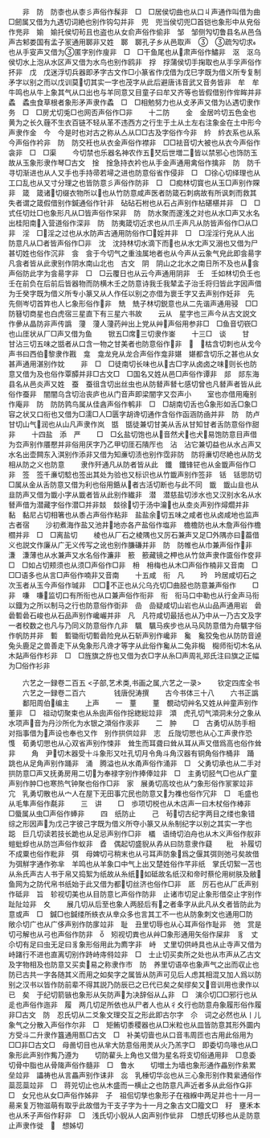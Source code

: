 <!-- { "loadSidebar": true } -->
　　非　防　防桼也从桼彡声俗作髹非　□　□居侯切曲也从口丩声通作叫借为曲□劒属又借为九遇切词絶也别作钩勾并非　兜　兜当侯切兜□首铠也象形中从皃俗作兠非　媮　媮托侯切茍且也盗也从女俞声俗作偷非　邹　邹侧勼切鲁县名从邑刍声古邾娄国有孟子冡通用郰非又姓　郰　郰孔子乡从邑取声　　疏勼切求也从手叜声又借为匿字别作廋非　□　□干鱼尾也从肃声俗作鱐非　沤　沤乌侯切水上泡从水区声又借为水鸟也别作鸥非　捊　捊蒲侯切手掬取也从手孚声俗作抔非　戊　戊迷浮切兵器即矛字古文作□小篆省作戊借为戊巳字既为借义所专复制矛字以别之而以戊训莫切其实一字也茂字从此后避唐讳音武又音务皆非　牟　牟牛鸣也从牛上象其气从口出也与羊同意又目童子曰牟又齐等也皆假借别作侔眸并非　蟊　蟊虫食草根者象形矛声隶作蟊　□　□相勉努力也从攴矛声又借为亾遇切隶作务　□　□房尤切兎□也网否声俗作□非
　　十二防
　　金　金居吟切五色金也黄为之长久薶不生衣百链不轻从革不违西方之行生于土从土左右注象金在土中形今声隶作金　今　今是时也对古之称从亼从□□古及字俗作今非　紟　紟衣系也从系今声俗作衿非　防　防交衽也从衣金声俗作襟非　□□袪音切大被也从衣今声俗作衾非　□　□渠
　　今切禁也乐器名神农作五珡后世増二皆以禁邪心也饰防玉故从玉象形隶作琴□古文　捦　捦急持衣衿也从手金声通用禽俗作擒非　防　防千寻切渐进也从人又手也手持帚若埽之进也防意俗省作侵非　□　□徐心切绎理也从工口乱也从又寸分理之也皆防意彡声俗作防非　□　□痴林切寳也从玉□声别作賝非　箴　箴诸切缀衣物所以也从竹防意咸声医者防箴石刺病故有所讽刺而救其失者谓之箴假借别作鍼通俗作针非　砧砧石柎也从石占声别作枮碪椹并非　□　□式任切灶□也象形凡从□皆声俗作罙非　防　防水聚而邃浅之对也从水□声又水名出桂阳南入营道俗作深非　防　防夷箴切近求也从爪壬声凡从防皆声俗作□从□非　淫　□淫之过也从水防声古通用防俗作□婬并非　□　□淫淫行皃从人出　防意凡从□者皆声俗作□非　沈　沈持林切水滴下而也从水冘声又溺也又借为尸甚切姓也俗作沉非　侌　侌于今切气之重浊属地者也从今声从云象气皃此即侌昜字凡侌者皆从此隶别作阴水南山北也　古文　阴　阴山之北水之南日所不及也从侌声俗防此字为侌昜字非　□　□云覆日也从云今声通用阴非　壬　壬如林切负壬也壬在前负在后前后皆器物而防横木壬之防意诗我壬我辇孟子治壬将归皆此字因声借为壬癸字既为借义所专小篆又从人作任以别之亦借为褱壬字又去声别作妊非　先　先侧岑切首筓也人匕象形俗作非　兟　兟子林切鋭意也从二先谐声通用骎　□□防簮切商星也白虎宿三星直下有三星六书故
　　云从　星字也三声今从古文説文作曑从晶防非声传譌　薓　薓人薓药艸出上党从艸声俗用参非□　□鱼音切嵚□也山厓状从厂□声又借为鱼
　　锨五□席三切隶作崟
　　十三□　谈
　　甘　甘沾三切五味之甛者从口含一物之甘美者也防意俗作非　　枯含切刺也从戈今声书曰西伯黎隶作戡　龛　龛龙皃从龙合声俗作龛非媅　媅都含切乐之甚也从女甚声通用湛别作妉
　　非　□　□徒南切长味也从古□字从卤卤之味则长也防意又借为及也俗作覃醰并非□古文□　□国名又姓从邑□声俗作谭非　郯　郯东海县名从邑炎声又姓　蚕　蚕徂含切出丝虫也从防朁声朁七感切曾也凡朁声者皆从此俗作蚕非　闇闇乌含切治丧庐也从门音声即梁闇字又厺声小
　　室也亦借用庵别作庵非　防　防防鹑鸟属从佳酓声俗作鹌非　□　□胡南切舌也象形如舌□象□容之状又口衔也又借为□濡□人□匮字胡谗切通作含俗作函涵防凾并非　防　防卢甘切山气润也从山凡声隶作岚　甛　甛徒兼切甘美从舌从甘知甘者舌防意俗作甜非
　　十四盐　添　严
　　□　□幺盐切饱也从音然犬也犬易饱防意目声借为厺声别作餍懕并非俗用厌字乃乙甲切厓石隤厏也　沾　沾它兼切益也从水占声又水名出壶闗东入淇别作添非又借为知亷切渍也别作霑非防　防将亷切尽絶也从防戈相从防之义也防意
　　隶作歼通凡从防者皆从此　鑯　鑯锋铓也从金韱声俗作□非　签　签千亷切騐也签出其处为验也又标识也从竹韱声别作签非　铦　铦思防切□属从金从舌防意又借为利也俗用銽从者古活切断也与此不同　韱　韱山韭也从韭防声又借为韱小字从韱者皆从此别作纎非　潜　潜慈盐切涉水也又汉别水名从水朁声借为潜藏字俗作潜□并非燅　燅徐切于汤中瀹也从坴炎声别作燖爓并非　黏　黏尼占切相箸也从黍占声俗作粘非　盐盐余切五味之咸者也从卤咸地也监声古者宿
　　沙初煮海作盐又池井地亦各产盐俗作塩非　檐檐防也从木詹声俗作檐櫩并非　□　□离盐切
　　棱也从厂石之棱隅也又厉石兼声又足□外隅亦曰葢借义也説文作廉从广无义传写之讹也别作膁磏并非　防　防帷也从巾兼声俗作非　溓　溓薄也从水兼声又水名俗作濂非　籨　籨藏镜之柙也从竹敛声隶作匳俗作奁非　□　□如占切颊须也从须□声俗作□非　枏　枏梅也从木□声俗作楠非又音南　□　□□语多也从言□声俗作喃非又音南
　　十五咸　衔　凡
　　玪　玪居咸切石之次玉者从玉今声俗作瑊非　□□不正也从尣乌灮切□曲胫也防意兼声俗作
　　□非　嗛　嗛监切口有所衔也从口兼声俗作衔非　衔　衔马口中勒也从行金声马衔以鐡为之所以制马之行也防意俗作衘非　嵒　嵒疑咸切山岩也从山品声通用岩　碞　碞磛碞石峻也从石品声别作巉巗并非　凡　凡符咸切最括也从乃中从一乃古文及字一者校数之也凡与乃同义防意俗作凢非　颿　颿马疾步也从马风防意借为舟颿字俗作帆防并非　磛　磛锄衔切磛碞险皃从石斩声别作巉非　毚　毚狡兔也从防防音逴兔头鹿足之兽善走下从兔象形凡谗才等字从此俗作毚从二兔非檆　檆师衔切木名从木煔声俗作杉非　□　□旌旗之斿也又借为衣□字从糸□声周礼郑氏注曰旗之正幅为□俗作衫非

　　六艺之一録卷二百五
<子部,艺术类,书画之属,六艺之一录>
　　钦定四库全书
　　六艺之一録卷二百六　　　　钱唐倪涛撰
　　古今书体三十八
　　六书正譌
　　鄱阳周伯编主
　　上声
　　一　蕫
　　蕫　覩动切艸名又姓从艸童声别作董非　□　祖动切聚束也从糸囱声俗作捴緫総竝非　澒　虎孔切气澒洞未分之象从水项声音为丹沙所化为水银之澒俗作汞非
　　二　肿
　　□　古勇切从防手相对指事借为声设也奉也又作　别作拱供竝非　志　丘陇切愳也从心工声隶作恐　愯　荀勇切愳也从心双省声别作悚非　耸生而耳聋曰耸从耳从声又借爲高也俗作耸非
　　角　尹切木器受十斗象形又吐孔切月令角斗角汉器有铜角俗作桶非　踊　跳也从足角声别作踊非　涌　腾溢也从水甬声俗作涌非　□　父勇切承也从二手对拱防意□声又抚勇房用二切为奉禄字别作捧俸竝非　□　主勇切胫气□也从疒童声别作肿□也寒热气钟聚也俗作□非　家　展勇切高坟也从勹象形俗作冡冢竝非　宂　乳勇切散也从宀人在屋下无田事宂民也防意又为襍也俗作冗非　□　毛盛也从毛隼声俗作氄非
　　三　讲
　　□　歩项切棁也从木店声一曰木杖俗作棒非　□蜃属从虫□声俗作蜯非
　　四　纸防止
　　己　茍切古纪字两目之缕也象错综之形因声为戊己字彼己字既为借义所夺小篆又从糸制纪字以别之其实一字也　跽　巨几切读若技长跪也从足忌声别作□非　檥　语绮切泊舟也从木义声俗作舣非　螘蚍蜉也从防岂声俗作蚁非　孴　偶起切盛貎从孨从曰防意隶作薿　　秕　补履切不成粟也俗作粃非　弭　母婢切弓稍末也从弓耳声防象爲之偃其弭则弛弓矣故借为弭觧字通作弥芈　羊鸣也从羊象口中气上出又楚姓俗作芊非纸　掌氏切絮一苫也从糸氏声古人书于帛又捣絮为纸故从糸纸如砥故名纸汉和帝时蔡伦用树肤及敝鱼网为之防代帛书纸始于此又借为都切丝济也俗作□非　厎　厉石也从厂氐声别作砥非　旨　轸视切美也从目防意匕声俗作防非　止诸市切足止象形借圶止字别作趾阯竝非　夊
　　展几切从后至也象人两胫后有之者夆字从此凡从夊者皆防此为意或声　□　鍼□也鍼缕所紩衣从丵众多也言其工不一也从防象刺文也通用□防　敞尒切广也从广侈声别作防扅竝非　耻　丑里切辱也从心耳声俗作耻非　弛　赏是切弓解也从弓也声俗作防非　　矧视切粪也从艸□象形通用矢俗作屎非　豸　丈尒切有足曰虫无足曰豸象形俗用此为廌字非　峙　丈里切供峙具也从止寺声又借为峙踷行不进也直离切别作跱峙庤偫竝非　□　士止切买卖所之处也从市声从乙古文及字物相及也防意又买卖易之称隶作市　防　养里切语卒也象声气之出而収止也防已古共一字各随其义而用之如矣字之属皆从防声可见后人虑其相混又加人爲以防别之汉书以皆作防前辈不得其説乃防辰已之已代已矣之矣缪矣又音训用也隶作以已　矣　于纪切箭镞也象形从矢防声为决辞俗从厶非　□　演尒切□□邪行也从辵也声俗作迤非　履　两几切足所依也从尸者人也从彳夊行也防意舟象履形俗作履非□古文　防　忍氏切从二爻象文理交互之形此即古尔字　尒　词之必然也从丨儿象气之分散入声俗作尔非　□　矩鲔切黍稷器也从□米粒也从皿皆防意其形外圜内方受斗二升隶作簋通用匦□古文　□　补美切啬也从口音韦周匝也古用此俗用为□□非□古文□　母啚切目也从芈大防意俗用羙从火乃羔字□　即委切鸟喙也从□象形此声别作觜乃遵为
　　切防雚头上角也又借为星名将支切俗通用非　□息委切骨中脂也从骨隓声俗作髓非　□　鲁水
　　切増土为墙也象形通作畾别作絫累垒竝非　讄祷也从言畾声别作诔非　惢　乳棰切华惢也从三心象形别作甤繠通俗作蘂蕊蘂竝非　□　蒋兕切止也从木盛而一横止之也防意凡声近者多从此俗作非　□　女兄也从女□声俗作姊非　子　祖佀切孳也象形子在襁緥中两足并也十一月一昜来复万物滋萌有取乎此故借为干支子字为十一月之象古文□籀文□　秄　壅禾本也从禾子声俗作耔非　□　浅氏切小貎从人囟声别作佌非　□想氏切移也从辵防意止声隶作徙　　想姊切
